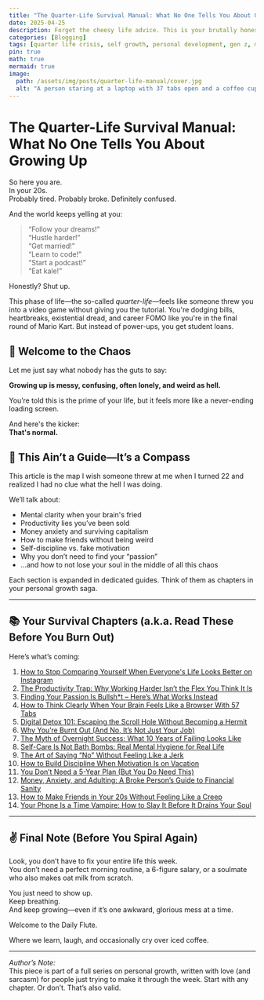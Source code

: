 ```yaml
---
title: "The Quarter-Life Survival Manual: What No One Tells You About Growing Up"
date: 2025-04-25
description: Forget the cheesy life advice. This is your brutally honest manual to surviving your 20s without losing your soul—or your Wi-Fi password.
categories: [Blogging]
tags: [quarter life crisis, self growth, personal development, gen z, mental health]
pin: true
math: true
mermaid: true
image:
  path: /assets/img/posts/quarter-life-manual/cover.jpg
  alt: "A person staring at a laptop with 37 tabs open and a coffee cup dangerously empty"
---
```


# The Quarter-Life Survival Manual: What No One Tells You About Growing Up

So here you are.  
In your 20s.  
Probably tired. Probably broke. Definitely confused.  

And the world keeps yelling at you:

> “Follow your dreams!”  
> “Hustle harder!”  
> “Get married!”  
> “Learn to code!”  
> “Start a podcast!”  
> “Eat kale!”

Honestly? Shut up.

This phase of life—the so-called *quarter-life*—feels like someone threw you into a video game without giving you the tutorial. You're dodging bills, heartbreaks, existential dread, and career FOMO like you're in the final round of Mario Kart. But instead of power-ups, you get student loans.

## 🎢 Welcome to the Chaos

Let me just say what nobody has the guts to say:

**Growing up is messy, confusing, often lonely, and weird as hell.**

You’re told this is the prime of your life, but it feels more like a never-ending loading screen.

And here's the kicker:  
**That's normal.**

## 🧭 This Ain’t a Guide—It’s a Compass

This article is the map I wish someone threw at me when I turned 22 and realized I had no clue what the hell I was doing.

We’ll talk about:

- Mental clarity when your brain's fried
- Productivity lies you’ve been sold
- Money anxiety and surviving capitalism
- How to make friends without being weird
- Self-discipline vs. fake motivation
- Why you don’t need to find your “passion”
- …and how to not lose your soul in the middle of all this chaos

Each section is expanded in dedicated guides. Think of them as chapters in your personal growth saga.

---

## 📚 Your Survival Chapters (a.k.a. Read These Before You Burn Out)

Here’s what’s coming:

1. [How to Stop Comparing Yourself When Everyone's Life Looks Better on Instagram](/posts/how-to-stop-comparing)
2. [The Productivity Trap: Why Working Harder Isn’t the Flex You Think It Is](/posts/productivity-trap)
3. [Finding Your Passion Is Bullsh*t – Here’s What Works Instead](/posts/finding-passion-bullshit)
4. [How to Think Clearly When Your Brain Feels Like a Browser With 57 Tabs](/posts/clear-thinking-101)
5. [Digital Detox 101: Escaping the Scroll Hole Without Becoming a Hermit](/posts/digital-detox)
6. [Why You’re Burnt Out (And No, It’s Not Just Your Job)](/posts/why-youre-burnt-out)
7. [The Myth of Overnight Success: What 10 Years of Failing Looks Like](/posts/overnight-success-myth)
8. [Self-Care Is Not Bath Bombs: Real Mental Hygiene for Real Life](/posts/real-self-care)
9. [The Art of Saying “No” Without Feeling Like a Jerk](/posts/saying-no-without-guilt)
10. [How to Build Discipline When Motivation Is on Vacation](/posts/building-discipline)
11. [You Don’t Need a 5-Year Plan (But You Do Need This)](/posts/no-five-year-plan)
12. [Money, Anxiety, and Adulting: A Broke Person’s Guide to Financial Sanity](/posts/financial-sanity-20s)
13. [How to Make Friends in Your 20s Without Feeling Like a Creep](/posts/making-friends-20s)
14. [Your Phone Is a Time Vampire: How to Slay It Before It Drains Your Soul](/posts/time-vampire-phone)

---

## ✌️ Final Note (Before You Spiral Again)

Look, you don’t have to fix your entire life this week.  
You don’t need a perfect morning routine, a 6-figure salary, or a soulmate who also makes oat milk from scratch.

You just need to show up.  
Keep breathing.  
And keep growing—even if it’s one awkward, glorious mess at a time.

Welcome to the Daily Flute.

Where we learn, laugh, and occasionally cry over iced coffee.

---

*Author’s Note:*  
This piece is part of a full series on personal growth, written with love (and sarcasm) for people just trying to make it through the week. Start with any chapter. Or don’t. That’s also valid.
